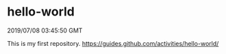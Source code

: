 # hello-world

2019/07/08 03:45:50 GMT

This is my first repository.
https://guides.github.com/activities/hello-world/
